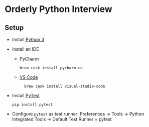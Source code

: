 # Orderly Python Interview

## Setup

- Install [Python 3](https://www.python.org/downloads/)

- Install an IDE 
    - [PyCharm](https://www.jetbrains.com/pycharm/download/#section=mac)
        ```shell
        brew cask install pycharm-ce
        ```
    - [VS Code](https://code.visualstudio.com/download)
        ```shell
          brew cask install visual-studio-code
        ```

- Install [PyTest](https://docs.pytest.org/en/stable/)

    ```shell
    pip install pytest
    ```
  
- Configure `pytest` as test runner: Preferences -> Tools -> Python Integrated Tools -> Default Test Runner = pytest

